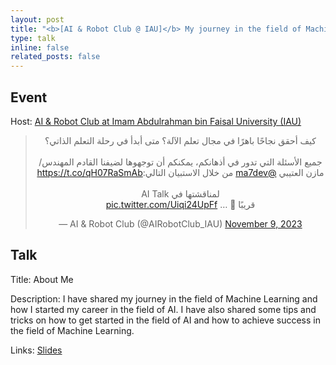 ```yaml
---
layout: post
title: "<b>[AI & Robot Club @ IAU]</b> My journey in the field of Machine Learning"
type: talk
inline: false
related_posts: false
---
```


## Event
Host: [AI & Robot Club at Imam Abdulrahman bin Faisal University (IAU)](https://x.com/AIRobotClub_IAU)
<blockquote class="twitter-tweet" data-dnt="true" align="center"><p lang="ar" dir="rtl">كيف أحقق نجاحًا باهرًا في مجال تعلم الآلة؟ متى أبدأ في رحلة التعلم الذاتي؟ <br><br>جميع الأسئلة التي تدور في أذهانكم، يمكنكم أن توجهوها لضيفنا القادم المهندس/ مازن العتيبي <a href="https://twitter.com/ma7dev?ref_src=twsrc%5Etfw">@ma7dev</a> من خلال الاستبيان التالي:<a href="https://t.co/qH07RaSmAb">https://t.co/qH07RaSmAb</a><br><br>لمناقشتها في AI Talk <br>قريبًا 🤯 … <a href="https://t.co/Uiqi24UpFf">pic.twitter.com/Uiqi24UpFf</a></p>&mdash; AI &amp; Robot Club (@AIRobotClub_IAU) <a href="https://twitter.com/AIRobotClub_IAU/status/1722621304254480811?ref_src=twsrc%5Etfw">November 9, 2023</a></blockquote>
<script async src="https://platform.twitter.com/widgets.js" charset="utf-8"></script>

## Talk
Title: About Me

Description:
I have shared my journey in the field of Machine Learning and how I started my career in the field of AI. I have also shared some tips and tricks on how to get started in the field of AI and how to achieve success in the field of Machine Learning.

Links: [Slides](https://docs.google.com/presentation/d/1VfT6VbVqd7CxUtUoLvgKrFSwBtowkwvm/edit?usp=drive_link&ouid=106478073190906163302&rtpof=true&sd=true)
